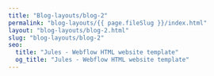 ```yaml
---
title: "Blog-layouts/blog-2"
permalink: "blog-layouts/{{ page.fileSlug }}/index.html"
layout: "blog-layouts/blog-2.html"
slug: "blog-layouts/blog-2"
seo:
  title: "Jules - Webflow HTML website template"
  og_title: "Jules - Webflow HTML website template"
---
```

